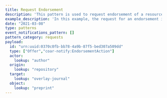 ```yaml
---
title: Request Endorsement
description: 'This pattern is used to request endorsement of a resource owned by the `origin` system.'
example_description: 'In this example, the request for an endorsement is initated by an author, Josiah Carberry (identified in the payload as the `actor`)'
date: "2021-03-08"
type: patterns
event_notifications_pattern: []
pattern_category: requests
payload:
  id: "urn:uuid:0370c0fb-bb78-4a9b-87f5-bed307a509dd"
  type: ["Offer","coar-notify:EndorsementAction"]
  actor:
    lookup: "author"
  origin:
    lookup: "repository"
  target:
    lookup: "overlay-journal"
  object:
    lookup: "preprint"
---
```


